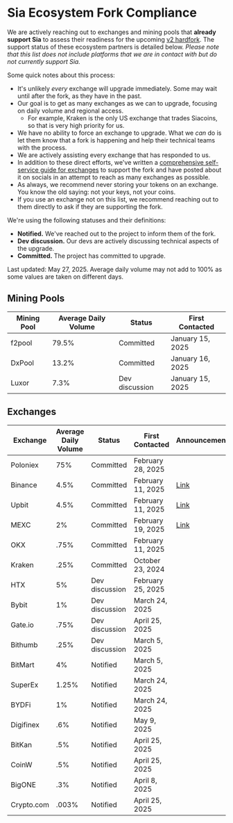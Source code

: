 # Sia Ecosystem Fork Compliance

We are actively reaching out to exchanges and mining pools that **already support Sia** to assess their readiness for the upcoming [v2 hardfork](broken-reference). The support status of these ecosystem partners is detailed below. _Please note that this list does not include platforms that we are in contact with but do not currently support Sia._

Some quick notes about this process:

* It's unlikely _every_ exchange will upgrade immediately. Some may wait until after the fork, as they have in the past.
* Our goal is to get as many exchanges as we can to upgrade, focusing on daily volume and regional access.
  * For example, Kraken is the only US exchange that trades Siacoins, so that is very high priority for us.
* We have no ability to force an exchange to upgrade. What we _can_ do is let them know that a fork is happening and help their technical teams with the process.
* We are actively assisting every exchange that has responded to us.
* In addition to these direct efforts, we've written a [comprehensive self-service guide for exchanges](https://docs.sia.tech/navigating-the-v2-hardfork/exchanges) to support the fork and have posted about it on socials in an attempt to reach as many exchanges as possible.
* As always, we recommend never storing your tokens on an exchange. You know the old saying: not your keys, not your coins.
* If you use an exchange not on this list, we recommend reaching out to them directly to ask if they are supporting the fork.

We're using the following statuses and their definitions:

* **Notified.** We've reached out to the project to inform them of the fork.
* **Dev discussion.** Our devs are actively discussing technical aspects of the upgrade.
* **Committed.** The project has committed to upgrade.

Last updated: May 27, 2025. Average daily volume may not add to 100% as some values are taken on different days.

## Mining Pools

| Mining Pool | Average Daily Volume | Status         | First Contacted  |
| ----------- | -------------------- | -------------- | ---------------- |
| f2pool      | 79.5%                | Committed      | January 15, 2025 |
| DxPool      | 13.2%                | Committed      | January 16, 2025 |
| Luxor       | 7.3%                 | Dev discussion | January 15, 2025 |

## Exchanges

| Exchange   | Average Daily Volume | Status         | First Contacted   | Announcement                                                                                                                                                                        |
| ---------- | -------------------- | -------------- | ----------------- | ----------------------------------------------------------------------------------------------------------------------------------------------------------------------------------- |
| Poloniex   | 75%                  | Committed      | February 28, 2025 |                                                                                                                                                                                     |
| Binance    | 4.5%                 | Committed      | February 11, 2025 | [Link](https://www.binance.com/en/support/announcement/detail/1b65fe7b88d34ed5b259dfa56d53ca25?utm_source=AnnouncementTG\&utm_medium=GlobalCommunity\&utm_campaign=AnnouncementBot) |
| Upbit      | 4.5%                 | Committed      | February 11, 2025 | [Link](https://www.panewslab.com/en/articles/fvx2ilom)                                                                                                                              |
| MEXC       | 2%                   | Committed      | February 19, 2025 | [Link](https://www.mexc.com/support/articles/17827791524227)                                                                                                                        |
| OKX        | .75%                 | Committed      | February 11, 2025 |                                                                                                                                                                                     |
| Kraken     | .25%                 | Committed      | October 23, 2024  |                                                                                                                                                                                     |
| HTX        | 5%                   | Dev discussion | February 25, 2025 |                                                                                                                                                                                     |
| Bybit      | 1%                   | Dev discussion | March 24, 2025    |                                                                                                                                                                                     |
| Gate.io    | .75%                 | Dev discussion | April 25, 2025    |                                                                                                                                                                                     |
| Bithumb    | .25%                 | Dev discussion | March 5, 2025     |                                                                                                                                                                                     |
| BitMart    | 4%                   | Notified       | March 5, 2025     |                                                                                                                                                                                     |
| SuperEx    | 1.25%                | Notified       | March 24, 2025    |                                                                                                                                                                                     |
| BYDFi      | 1%                   | Notified       | March 24, 2025    |                                                                                                                                                                                     |
| Digifinex  | .6%                  | Notified       | May 9, 2025       |                                                                                                                                                                                     |
| BitKan     | .5%                  | Notified       | April 25, 2025    |                                                                                                                                                                                     |
| CoinW      | .5%                  | Notified       | April 25, 2025    |                                                                                                                                                                                     |
| BigONE     | .3%                  | Notified       | April 8, 2025     |                                                                                                                                                                                     |
| Crypto.com | .003%                | Notified       | April 25, 2025    |                                                                                                                                                                                     |

